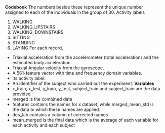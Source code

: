 **Codebook**
The numbers beside these represent the unique number assigned to each of the individuals in the group of 30.
	Activity labels
1. WALKING
2. WALKING_UPSTAIRS
3. WALKING_DOWNSTAIRS
4. SITTING
5. STANDING
6. LAYING
For each record,
- Triaxial acceleration from the accelerometer (total acceleration) and the estimated body acceleration.
- Triaxial Angular velocity from the gyroscope. 
- A 561-feature vector with time and frequency domain variables. 
- Its activity label. 
- An identifier of the subject who carried out the experiment.
**Variables**
- x_train, x_test, y_train, y_test, subject_train and subject_train are the data provided
- merged is the combined data 
- features contains the names for x dataset, while merged_mean_std is the data to which these names are applied.
- des_lab contains a column of corrected names
- mean_merged is the final data which is the average of each variable for each activity and each subject
